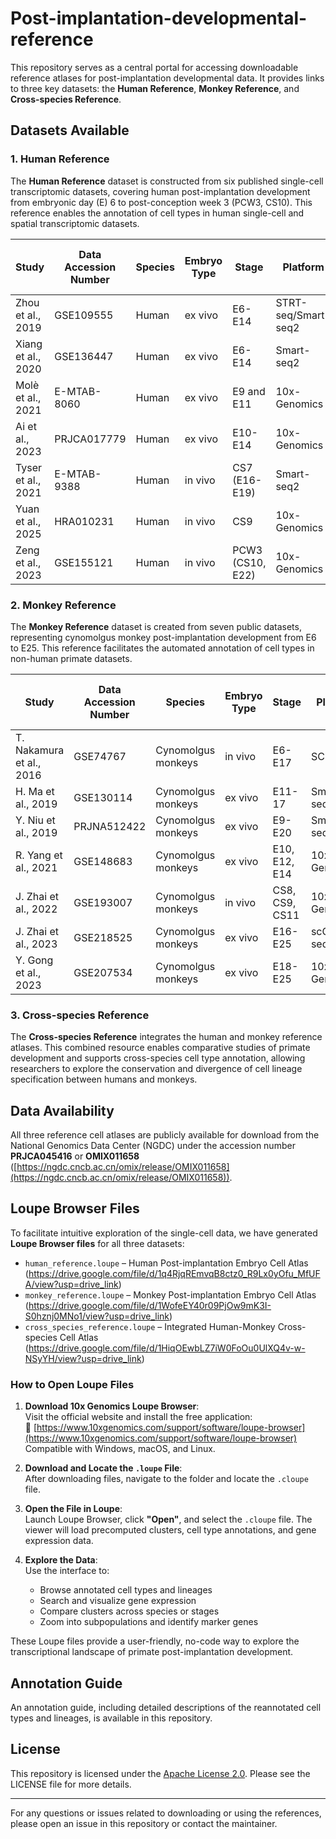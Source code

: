 # Post-implantation-developmental-reference

This repository serves as a central portal for accessing downloadable reference atlases for post-implantation developmental data. It provides links to three key datasets: the **Human Reference**, **Monkey Reference**, and **Cross-species Reference**.

## Datasets Available

### 1. Human Reference
The **Human Reference** dataset is constructed from six published single-cell transcriptomic datasets, covering human post-implantation development from embryonic day (E) 6 to post-conception week 3 (PCW3, CS10). This reference enables the annotation of cell types in human single-cell and spatial transcriptomic datasets.

| Study                     | Data Accession Number | Species             | Embryo Type       | Stage                | Platform        | Raw Data Type | Number of Cells After QC |
|---------------------------|-----------------------|---------------------|-------------------|----------------------|-----------------|---------------|--------------------------|
| Zhou et al., 2019         | GSE109555            | Human              | ex vivo           | E6-E14              | STRT-seq/Smart-seq2 | fastq file    | 4,244                   |
| Xiang et al., 2020        | GSE136447            | Human              | ex vivo           | E6-E14              | Smart-seq2      | fastq file    | 521                     |
| Molè et al., 2021         | E-MTAB-8060          | Human              | ex vivo           | E9 and E11          | 10x-Genomics    | fastq file    | 5,229                   |
| Ai et al., 2023           | PRJCA017779          | Human              | ex vivo           | E10-E14             | 10x-Genomics    | fastq file    | 8,675                    |
| Tyser et al., 2021        | E-MTAB-9388          | Human              | in vivo           | CS7 (E16-E19)       | Smart-seq2      | fastq file    | 1,189                   |
| Yuan et al., 2025         | HRA010231            | Human              | in vivo           | CS9                 | 10x-Genomics    | fastq file    | 162                   |
| Zeng et al., 2023         | GSE155121            | Human              | in vivo           | PCW3 (CS10, E22)    | 10x-Genomics    | fastq file    | 13,774                 |

### 2. Monkey Reference
The **Monkey Reference** dataset is created from seven public datasets, representing cynomolgus monkey post-implantation development from E6 to E25. This reference facilitates the automated annotation of cell types in non-human primate datasets.

| Study                     | Data Accession Number | Species             | Embryo Type       | Stage                | Platform        | Raw Data Type | Number of Cells After QC |
|---------------------------|-----------------------|---------------------|-------------------|----------------------|-----------------|---------------|--------------------------|
| T. Nakamura et al., 2016  | GSE74767             | Cynomolgus monkeys | in vivo           | E6-E17              | SC3-seq         | count matrix  | 387                      |
| H. Ma et al., 2019        | GSE130114            | Cynomolgus monkeys | ex vivo           | E11-17              | Smart-seq2      | count matrix  | 1,422                   |
| Y. Niu et al., 2019       | PRJNA512422          | Cynomolgus monkeys | ex vivo           | E9-E20              | Smart-seq2      | count matrix  | 599                     |
| R. Yang et al., 2021      | GSE148683            | Cynomolgus monkeys | ex vivo           | E10, E12, E14       | 10x-Genomics    | fastq file    | 15,328                  |
| J. Zhai et al., 2022      | GSE193007            | Cynomolgus monkeys | in vivo           | CS8, CS9, CS11      | 10x-Genomics    | fastq file    | 61,789                  |
| J. Zhai et al., 2023      | GSE218525            | Cynomolgus monkeys | ex vivo           | E16-E25             | scChaRM-seq RNA | count matrix  | 340                     |
| Y. Gong et al., 2023      | GSE207534            | Cynomolgus monkeys | ex vivo           | E18-E25             | 10x-Genomics    | fastq file    | 62,708                 |

### 3. Cross-species Reference
The **Cross-species Reference** integrates the human and monkey reference atlases. This combined resource enables comparative studies of primate development and supports cross-species cell type annotation, allowing researchers to explore the conservation and divergence of cell lineage specification between humans and monkeys.

## Data Availability
All three reference cell atlases are publicly available for download from the National Genomics Data Center (NGDC) under the accession number **PRJCA045416** or **OMIX011658** ([https://ngdc.cncb.ac.cn/omix/release/OMIX011658](https://ngdc.cncb.ac.cn/omix/release/OMIX011658)).

## Loupe Browser Files

To facilitate intuitive exploration of the single-cell data, we have generated **Loupe Browser files** for all three datasets:
- `human_reference.loupe` – Human Post-implantation Embryo Cell Atlas  (https://drive.google.com/file/d/1q4RjqREmvqB8ctz0_R9Lx0yOfu_MfUFA/view?usp=drive_link)
- `monkey_reference.loupe` – Monkey Post-implantation Embryo Cell Atlas (https://drive.google.com/file/d/1WofeEY40r09PjOw9mK3I-S0hznj0MNo1/view?usp=drive_link)
- `cross_species_reference.loupe` – Integrated Human-Monkey Cross-species Cell Atlas (https://drive.google.com/file/d/1HiqOEwbLZ7iW0FoOu0UlXQ4v-w-NSyYH/view?usp=drive_link)

### How to Open Loupe Files

1. **Download 10x Genomics Loupe Browser**:  
   Visit the official website and install the free application:  
   🔗 [https://www.10xgenomics.com/support/software/loupe-browser](https://www.10xgenomics.com/support/software/loupe-browser)  
   Compatible with Windows, macOS, and Linux.

2. **Download and Locate the `.loupe` File**:  
   After downloading files, navigate to the folder and locate the `.cloupe` file.

3. **Open the File in Loupe**:  
   Launch Loupe Browser, click **"Open"**, and select the `.cloupe` file. The viewer will load precomputed clusters, cell type annotations, and gene expression data.

4. **Explore the Data**:  
   Use the interface to:
   - Browse annotated cell types and lineages
   - Search and visualize gene expression
   - Compare clusters across species or stages
   - Zoom into subpopulations and identify marker genes

These Loupe files provide a user-friendly, no-code way to explore the transcriptional landscape of primate post-implantation development.

## Annotation Guide
An annotation guide, including detailed descriptions of the reannotated cell types and lineages, is available in this repository.

## License
This repository is licensed under the [Apache License 2.0](http://www.apache.org/licenses/LICENSE-2.0). Please see the LICENSE file for more details.

---
For any questions or issues related to downloading or using the references, please open an issue in this repository or contact the maintainer.

